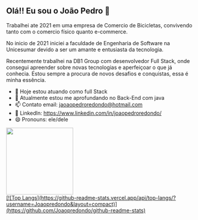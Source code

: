 ## Olá!! Eu sou o João Pedro 👋

Trabalhei ate 2021 em uma empresa de Comercio de Bicicletas, convivendo tanto com o comercio físico quanto e-commerce.

No inicio de 2021 iniciei a faculdade de Engenharia de Software na Unicesumar devido a ser um amante e entusiasta da tecnologia. 

Recentemente trabalhei na DB1 Group com desenvolvedor Full Stack, onde consegui apreender sobre novas tecnologias e aperfeiçoar o que já conhecia. Estou sempre a procura de novos desafios e conquistas, essa é minha essência.

- 🔭 Hoje estou atuando como full Stack
- 🌱 Atualmente estou me aprofundando no Back-End com java
- 📫 Contato email: jaoaopedroredondo@hotmail.com
- 🔗 Linkedln: https://www.linkedin.com/in/joaopedroredondo/
- 😄 Pronouns: ele/dele

<div>
  <a href="https://github.com/Joaopredondo">
  <img height="180em" src="https://github-readme-stats.vercel.app/api?username=Joaopredondo&show_icons=true&theme=dracula"/> 
</div>
    [![Top Langs](https://github-readme-stats.vercel.app/api/top-langs/?username=Joaopredondo&layout=compact)](https://github.com/Joaopredondo/github-readme-stats)
